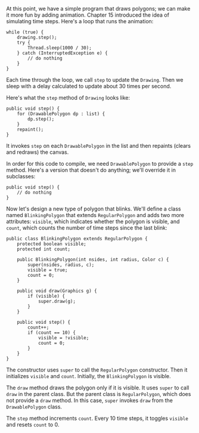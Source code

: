 At this point, we have a simple program that draws polygons; we can make it more fun by adding animation. Chapter 15 introduced the idea of simulating time steps. Here's a loop that runs the animation:

```code
while (true) {
    drawing.step();
    try {
        Thread.sleep(1000 / 30);
    } catch (InterruptedException e) {
        // do nothing
    }
}
```

Each time through the loop, we call `step` to update the `Drawing`. Then we sleep with a delay calculated to update about 30 times per second.

Here's what the `step` method of `Drawing` looks like:

```code
public void step() {
    for (DrawablePolygon dp : list) {
        dp.step();
    }
    repaint();
}
```

It invokes `step` on each `DrawablePolygon` in the list and then repaints (clears and redraws) the canvas.

In order for this code to compile, we need `DrawablePolygon` to provide a `step` method. Here's a version that doesn't do anything; we'll override it in subclasses:

```code
public void step() {
    // do nothing
}
```

Now let's design a new type of polygon that blinks. We'll define a class named `BlinkingPolygon` that extends `RegularPolygon` and adds two more attributes: `visible`, which indicates whether the polygon is visible, and `count`, which counts the number of time steps since the last blink:

```code
public class BlinkingPolygon extends RegularPolygon {
    protected boolean visible;
    protected int count;

    public BlinkingPolygon(int nsides, int radius, Color c) {
        super(nsides, radius, c);
        visible = true;
        count = 0;
    }

    public void draw(Graphics g) {
        if (visible) {
            super.draw(g);
        }
    }

    public void step() {
        count++;
        if (count == 10) {
            visible = !visible;
            count = 0;
        }
    }
}
```

The constructor uses `super` to call the `RegularPolygon` constructor. Then it initializes `visible` and `count`. Initially, the `BlinkingPolygon` is visible.

The `draw` method draws the polygon only if it is visible. It uses `super` to call `draw` in the parent class. But the parent class is `RegularPolygon`, which does not provide a `draw` method. In this case, `super` invokes `draw` from the `DrawablePolygon` class.

The `step` method increments `count`. Every 10 time steps, it toggles `visible` and resets `count` to 0.